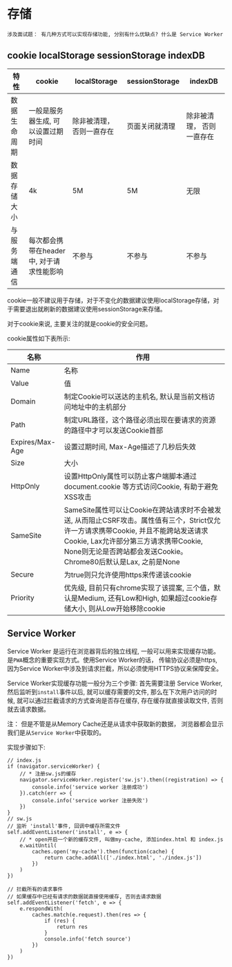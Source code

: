 # 存储

`涉及面试题： 有几种方式可以实现存储功能, 分别有什么优缺点? 什么是 Service Worker`

## cookie localStorage sessionStorage indexDB

| 特性      | cookie | localStorage | sessionStorage | indexDB |
|--------  | -------- | --------- | ------------- | ------- |
| 数据生命周期 | 一般是服务器生成, 可以设置过期时间 | 除非被清理， 否则一直存在 | 页面关闭就清理 | 除非被清理， 否则一直存在 |
| 数据存储大小 | 4k | 5M | 5M | 无限 |
| 与服务端通信 | 每次都会携带在header中, 对于请求性能影响 | 不参与 | 不参与 | 不参与 |

cookie一般不建议用于存储，对于不变化的数据建议使用localStorage存储，对于需要退出就刷新的数据建议使用sessionStorage来存储。

对于cookie来说, 主要关注的就是cookie的安全问题。

cookie属性如下表所示:

| 名称 | 作用 |
| ---- | ---- |
| Name | 名称 |
| Value | 值 |
| Domain | 制定Cookie可以送达的主机名, 默认是当前文档访问地址中的主机部分 |
| Path | 制定URL路径，这个路径必须出现在要请求的资源的路径中才可以发送Cookie首部 |
| Expires/Max-Age | 设置过期时间, Max-Age描述了几秒后失效 |
| Size | 大小 |
| HttpOnly | 设置HttpOnly属性可以防止客户端脚本通过 document.cookie 等方式访问Cookie, 有助于避免XSS攻击 |
| SameSite | SameSite属性可以让Cookie在跨站请求时不会被发送, 从而阻止CSRF攻击。属性值有三个，Strict仅允许一方请求携带Cookie, 并且不能跨站发送请求Cookie, Lax允许部分第三方请求携带Cookie, None则无论是否跨站都会发送Cookie。Chrome80后默认是Lax, 之前是None|
| Secure | 为true则只允许使用https来传递该cookie |
| Priority | 优先级, 目前只有chrome实现了该提案, 三个值，默认是Medium, 还有Low和High, 如果超过cookie存储大小, 则从Low开始移除cookie |

## Service Worker

Service Worker 是运行在浏览器背后的独立线程, 一般可以用来实现缓存功能。是`PWA`概念的重要实现方式。使用Service Worker的话， 传输协议必须是https, 因为Service Worker中涉及到请求拦截，所以必须使用HTTPS协议来保障安全。

Service Worker实现缓存功能一般分为三个步骤: 首先需要注册 Service Worker, 然后监听到`install`事件以后, 就可以缓存需要的文件, 那么在下次用户访问的时候, 就可以通过拦截请求的方式查询是否存在缓存, 存在缓存就直接读取文件, 否则就去请求数据。

注： 但是不管是从Memory Cache还是从请求中获取新的数据， 浏览器都会显示我们是从`Service Worker`中获取的。

实现步骤如下:

```
// index.js
if (navigator.serviceWorker) {
    // * 注册sw.js的缓存
    navigator.serviceWorker.register('sw.js').then((registration) => {
        console.info('service worker 注册成功')
    }).catch(err => {
        console.info('service worker 注册失败')
    })
}
// sw.js
// 监听 'install'事件, 回调中缓存所需文件
self.addEventListener('install', e => {
    // * open开启一个新的缓存文件, 叫做my-cache, 添加index.html 和 index.js
    e.waitUntil(
        caches.open('my-cache').then(function(cache) {
            return cache.addAll(['./index.html', './index.js'])
        })
    )
})

// 拦截所有的请求事件
// 如果缓存中已经有请求的数据就直接使用缓存, 否则去请求数据
self.addEventListener('fetch', e => {
    e.respondWith(
        caches.match(e.request).then(res => {
            if (res) {
                return res
            }
            console.info('fetch source')
        })
    )
})
```

